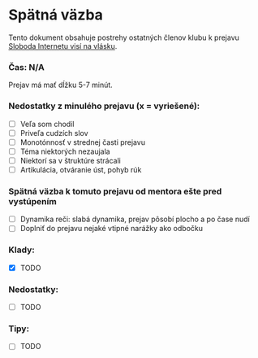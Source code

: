 # Spätná väzba
Tento dokument obsahuje postrehy ostatných členov klubu k prejavu [Sloboda Internetu visí na vlásku](sloboda-internetu-visi-na-vlasku.md).

### Čas: N/A
Prejav má mať dĺžku 5-7 minút.

### Nedostatky z minulého prejavu (x = vyriešené):
- [ ] Veľa som chodil
- [ ] Priveľa cudzích slov
- [ ] Monotónnosť v strednej časti prejavu
- [ ] Téma niektorých nezaujala
- [ ] Niektorí sa v štruktúre strácali
- [ ] Artikulácia, otváranie úst, pohyb rúk

### Spätná väzba k tomuto prejavu od mentora ešte pred vystúpením
- [ ] Dynamika reči: slabá dynamika, prejav pôsobí plocho a po čase nudí
- [ ] Doplniť do prejavu nejaké vtipné narážky ako odbočku

### Klady:
- [x] TODO

### Nedostatky:
- [ ] TODO

### Tipy:
- [ ] TODO